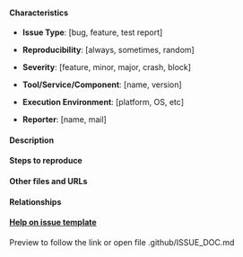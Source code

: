 #### Characteristics

-   **Issue Type**: \[bug, feature, test report]

-   **Reproducibility**: \[always, sometimes, random]

-   **Severity**: \[feature, minor, major, crash, block]

-   **Tool/Service/Component**: \[name, version]

-   **Execution Environment**: \[platform, OS, etc]

-   **Reporter**: \[name, mail]

#### Description

#### Steps to reproduce

#### Other files and URLs

#### Relationships

#### [Help on issue template](https://github.com/STAMP-project/eclipse-ide/blob/master/.github/ISSUE_DOC.md)
Preview to follow the link or open file .github/ISSUE_DOC.md
